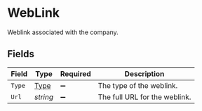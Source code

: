 # WebLink

Weblink associated with the company.


## Fields

| Field                               | Type                                | Required                            | Description                         |
| ----------------------------------- | ----------------------------------- | ----------------------------------- | ----------------------------------- |
| `Type`                              | [Type](../../Models/Shared/Type.md) | :heavy_minus_sign:                  | The type of the weblink.            |
| `Url`                               | *string*                            | :heavy_minus_sign:                  | The full URL for the weblink.       |